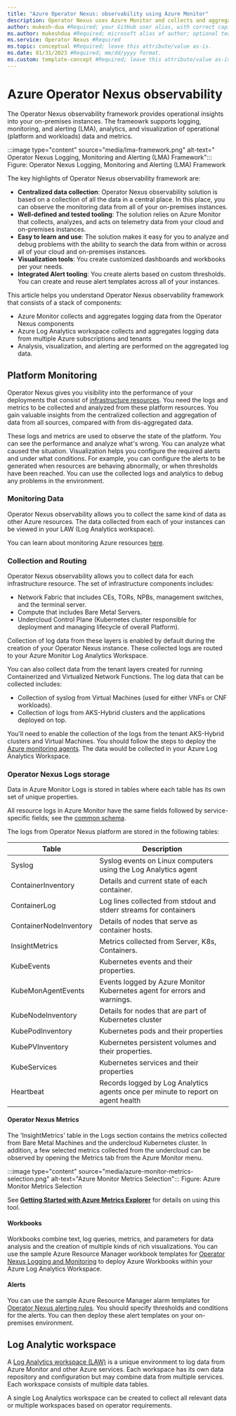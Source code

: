 ```yaml
---
title: "Azure Operator Nexus: observability using Azure Monitor"
description: Operator Nexus uses Azure Monitor and collects and aggregates data in Azure Log Analytics workspace. The analysis, visualization, and alerting is performed on this collected data.
author: mukesh-dua #Required; your GitHub user alias, with correct capitalization.
ms.author: mukeshdua #Required; microsoft alias of author; optional team alias.
ms.service: Operator Nexus #Required
ms.topic: conceptual #Required; leave this attribute/value as-is.
ms.date: 01/31/2023 #Required; mm/dd/yyyy format.
ms.custom: template-concept #Required; leave this attribute/value as-is.
---
```


# Azure Operator Nexus observability

The Operator Nexus observability framework provides operational insights into your on-premises instances.
The frameowrk supports logging, monitoring, and alerting (LMA), analytics, and visualization of operational (platform and workloads) data and metrics.

<!--- IMG ![ Operator Nexus Logging, Monitoring and Alerting (LMA) Framework](Docs/media/lma-framework.png) IMG --->
:::image type="content" source="media/lma-framework.png" alt-text=" Operator Nexus Logging, Monitoring and Alerting (LMA) Framework":::
Figure:  Operator Nexus Logging, Monitoring and Alerting (LMA) Framework

The key highlights of Operator Nexus observability framework are:

* **Centralized data collection**: Operator Nexus observability solution is based on a collection of all the data in a central place. In this place, you can observe the monitoring data from all of your on-premises instances.
* **Well-defined and tested tooling**: The solution relies on Azure Monitor that collects, analyzes, and acts on telemetry data from your cloud and on-premises instances.
* **Easy to learn and use**: The solution makes it easy for you to analyze and debug problems with the ability to search the data from within or across all of your cloud and on-premises instances.
* **Visualization tools**: You create customized dashboards and workbooks per your needs.
* **Integrated Alert tooling**: You create alerts based on custom thresholds. You can create and reuse alert templates across all of your instances.

This article helps you understand Operator Nexus observability framework that consists of a stack of components:

- Azure Monitor collects and aggregates logging data from the Operator Nexus components
- Azure Log Analytics workspace collects and aggregates logging data from multiple Azure subscriptions and tenants
- Analysis, visualization, and alerting are performed on the aggregated log data.

## Platform Monitoring

 Operator Nexus gives you visibility into the performance of your deployments
that consist of [infrastructure resources](./concepts-resource-types.md#platform-components).
You need the logs and metrics to be collected and analyzed from these platform resources.
You gain valuable insights from the centralized collection and aggregation of data from all sources, compared with from dis-aggregated data.

These logs and metrics are used to observe the state of the platform. You can see the performance and analyze what's wrong. You can analyze what caused the situation. Visualization helps you configure the required alerts and under what conditions. For example, you can configure the alerts to be generated when resources are behaving abnormally, or when thresholds have been reached. You can use the collected logs and analytics to debug any problems in the environment.

### Monitoring Data

Operator Nexus observability allows you to collect the same kind of data as other Azure
resources. The data collected from each of your instances can be viewed in your LAW (Log Analytics workspace).

 You can learn about monitoring Azure resources [here](/azure/azure-monitor/essentials/monitor-azure-resource#monitoring-data).

### Collection and Routing

Operator Nexus observability allows you to collect data for each infrastructure resource.
The set of infrastructure components includes:

* Network Fabric that includes CEs, TORs, NPBs, management switches, and the terminal server.
* Compute that includes Bare Metal Servers.
* Undercloud Control Plane (Kubernetes cluster responsible for deployment and managing lifecycle of overall Platform).

Collection of log data from these layers is enabled by default during the creation of your Operator Nexus
instance. These collected logs are routed to your Azure Monitor Log
Analytics Workspace.

You can also collect data from the tenant layers
created for running Containerized and Virtualized Network Functions. The log data that can be collected includes:

* Collection of syslog from Virtual Machines (used for either VNFs or CNF workloads).
* Collection of logs from AKS-Hybrid clusters and the applications deployed on top.

You'll need to enable the collection of the logs from the tenant AKS-Hybrid clusters and Virtual Machines.
You should follow the steps to deploy the [Azure monitoring agents](/azure/azure-monitor/agents/agents-overview#install-the-agent-and-configure-data-collection). The data would be collected in your Azure Log
Analytics Workspace.

### Operator Nexus Logs storage

Data in Azure Monitor Logs is stored in tables where each table has its own set
of unique properties.

All resource logs in Azure Monitor have the same fields followed by service-specific fields; see the [common schema](/azure/azure-monitor/essentials/resource-logs-schema#top-level-common-schema).

The logs from Operator Nexus platform are stored in the following tables:

| Table                  | Description                                                                      |
| ---------------------- | -------------------------------------------------------------------------------- |
| Syslog                 | Syslog events on Linux computers using the Log Analytics agent                   |
| ContainerInventory     | Details and current state of each container.                                     |
| ContainerLog           | Log lines collected from stdout and stderr streams for containers                |
| ContainerNodeInventory | Details of nodes that serve as container hosts.                                  |
| InsightMetrics         | Metrics collected from Server, K8s, Containers.                                  |
| KubeEvents             | Kubernetes events and their properties.                                          |
| KubeMonAgentEvents     | Events logged by Azure Monitor Kubernetes agent for errors and warnings.         |
| KubeNodeInventory      | Details for nodes that are part of Kubernetes cluster                            |
| KubePodInventory       | Kubernetes pods and their properties                                             |
| KubePVInventory        | Kubernetes persistent volumes and their properties.                              |
| KubeServices           | Kubernetes services and their properties                                         |
| Heartbeat              | Records logged by Log Analytics agents once per minute to report on agent health |

#### Operator Nexus Metrics

The 'InsightMetrics' table in the Logs section contains the metrics collected from Bare Metal Machines and the undercloud Kubernetes cluster. In addition, a few selected metrics collected from the undercloud can be observed by opening the Metrics tab from the Azure Monitor menu.

<!--- IMG ![Azure Monitor Metrics Selection](Docs/media/azure-monitor-metrics-selection.png) IMG --->
:::image type="content" source="media/azure-monitor-metrics-selection.png" alt-text="Azure Monitor Metrics Selection":::
Figure: Azure Monitor Metrics Selection

See **[Getting Started with Azure Metrics Explorer](/azure/azure-monitor/essentials/metrics-getting-started)** for details on using this tool.

#### Workbooks

Workbooks combine text, log queries, metrics, and parameters for data analysis and the creation of multiple kinds of rich visualizations.
You can use the sample Azure Resource Manager workbook templates for [Operator Nexus Logging and Monitoring](https://github.com/microsoft/AzureMonitorCommunity/tree/master/Azure%20Services/Azure%20Operator%20Distributed%20Services) to deploy Azure Workbooks within your Azure Log Analytics Workspace.

#### Alerts

You can use the sample Azure Resource Manager alarm templates for [Operator Nexus alerting rules](https://github.com/microsoft/AzureMonitorCommunity/tree/master/Azure%20Services/Azure%20Operator%20Distributed%20Services#alert-rules). You should specify thresholds and conditions for the alerts. You can then deploy these alert templates on your on-premises environment.

## Log Analytic workspace

A [Log Analytics workspace (LAW)](/azure/azure-monitor/logs/log-analytics-workspace-overview)
is a unique environment to log data from Azure Monitor and
other Azure services. Each workspace has its own data repository and configuration but may
combine data from multiple services. Each workspace consists of multiple data tables.

A single Log Analytics workspace can be created to collect all relevant data or multiple workspaces based on operator requirements.
